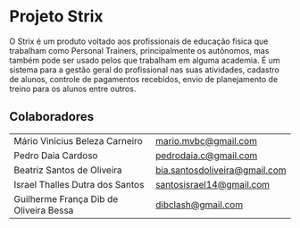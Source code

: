 # Projeto Strix
O Strix é um produto voltado aos profissionais de educação física que trabalham como Personal Trainers, principalmente os autônomos, mas também pode ser usado pelos que trabalham em alguma academia. É um sistema para a gestão geral do profissional nas suas atividades, cadastro de alunos, controle de pagamentos recebidos, envio de planejamento de treino para os alunos entre outros. 

## Colaboradores
| | |
| ---- | ---- |
| Mário Vinícius Beleza Carneiro | mario.mvbc@gmail.com |
| Pedro Daia Cardoso | pedrodaia.c@gmail.com |
| Beatriz Santos de Oliveira | bia.santosdoliveira@gmail.com |
| Israel Thalles Dutra dos Santos | santosisrael14@gmail.com |
| Guilherme França Dib de Oliveira Bessa | dibclash@gmail.com |


